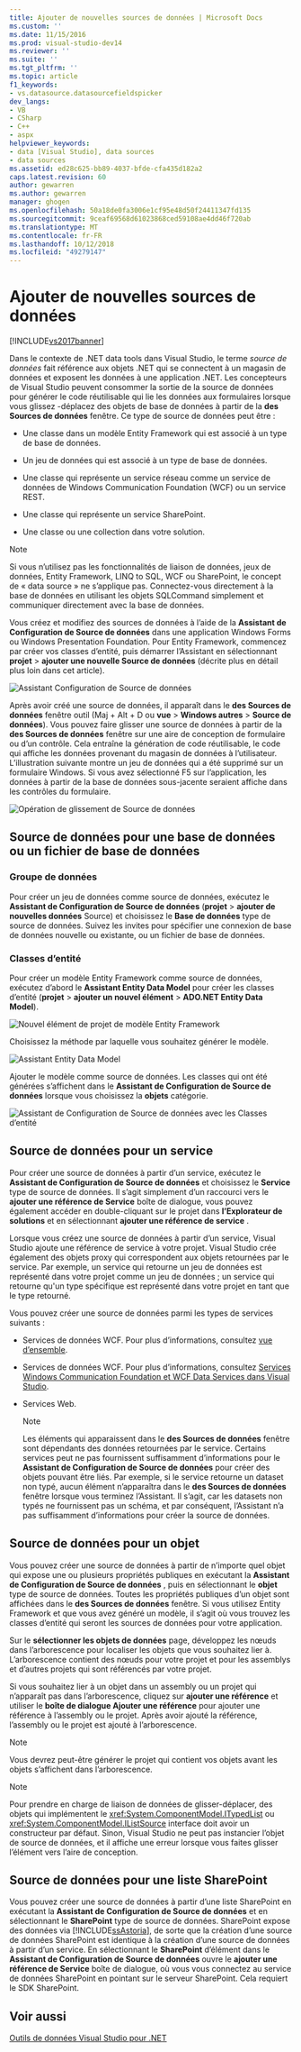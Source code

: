 ```yaml
---
title: Ajouter de nouvelles sources de données | Microsoft Docs
ms.custom: ''
ms.date: 11/15/2016
ms.prod: visual-studio-dev14
ms.reviewer: ''
ms.suite: ''
ms.tgt_pltfrm: ''
ms.topic: article
f1_keywords:
- vs.datasource.datasourcefieldspicker
dev_langs:
- VB
- CSharp
- C++
- aspx
helpviewer_keywords:
- data [Visual Studio], data sources
- data sources
ms.assetid: ed28c625-bb89-4037-bfde-cfa435d182a2
caps.latest.revision: 60
author: gewarren
ms.author: gewarren
manager: ghogen
ms.openlocfilehash: 50a18de0fa3006e1cf95e48d50f24411347fd135
ms.sourcegitcommit: 9ceaf69568d61023868ced59108ae4dd46f720ab
ms.translationtype: MT
ms.contentlocale: fr-FR
ms.lasthandoff: 10/12/2018
ms.locfileid: "49279147"
---
```

# <a name="add-new-data-sources"></a>Ajouter de nouvelles sources de données
[!INCLUDE[vs2017banner](../includes/vs2017banner.md)]

  
Dans le contexte de .NET data tools dans Visual Studio, le terme *source de données* fait référence aux objets .NET qui se connectent à un magasin de données et exposent les données à une application .NET. Les concepteurs de Visual Studio peuvent consommer la sortie de la source de données pour générer le code réutilisable qui lie les données aux formulaires lorsque vous glissez -déplacez des objets de base de données à partir de la **des Sources de données** fenêtre. Ce type de source de données peut être :  
  
-   Une classe dans un modèle Entity Framework qui est associé à un type de base de données.  
  
-   Un jeu de données qui est associé à un type de base de données.  
  
-   Une classe qui représente un service réseau comme un service de données de Windows Communication Foundation (WCF) ou un service REST.  
  
-   Une classe qui représente un service SharePoint.  
  
-   Une classe ou une collection dans votre solution.  
  
> [!NOTE]
>  Si vous n’utilisez pas les fonctionnalités de liaison de données, jeux de données, Entity Framework, LINQ to SQL, WCF ou SharePoint, le concept de « data source » ne s’applique pas. Connectez-vous directement à la base de données en utilisant les objets SQLCommand simplement et communiquer directement avec la base de données.  
  
 Vous créez et modifiez des sources de données à l’aide de la **Assistant de Configuration de Source de données** dans une application Windows Forms ou Windows Presentation Foundation. Pour Entity Framework, commencez par créer vos classes d’entité, puis démarrer l’Assistant en sélectionnant **projet** > **ajouter une nouvelle Source de données** (décrite plus en détail plus loin dans cet article).  
  
 ![Assistant Configuration de Source de données](../data-tools/media/data-source-configuration-wizard.png "Assistant Configuration de Source de données")  
  
 Après avoir créé une source de données, il apparaît dans le **des Sources de données** fenêtre outil (Maj + Alt + D ou **vue** > **Windows autres**  >  **Source de données**). Vous pouvez faire glisser une source de données à partir de la **des Sources de données** fenêtre sur une aire de conception de formulaire ou d’un contrôle. Cela entraîne la génération de code réutilisable, le code qui affiche les données provenant du magasin de données à l’utilisateur. L’illustration suivante montre un jeu de données qui a été supprimé sur un formulaire Windows. Si vous avez sélectionné F5 sur l’application, les données à partir de la base de données sous-jacente seraient affiche dans les contrôles du formulaire.  
  
 ![Opération de glissement de Source de données](../data-tools/media/raddata-data-source-drag-operation.png "opération de glissement raddata Source de données")  
  
## <a name="data-source-for-a-database-or-a-database-file"></a>Source de données pour une base de données ou un fichier de base de données  
  
### <a name="dataset"></a>Groupe de données  
 Pour créer un jeu de données comme source de données, exécutez le **Assistant de Configuration de Source de données** (**projet** > **ajouter de nouvelles données** Source) et choisissez le  **Base de données** type de source de données. Suivez les invites pour spécifier une connexion de base de données nouvelle ou existante, ou un fichier de base de données.  
  
### <a name="entity-classes"></a>Classes d’entité  
 Pour créer un modèle Entity Framework comme source de données, exécutez d’abord le **Assistant Entity Data Model** pour créer les classes d’entité (**projet** > **ajouter un nouvel élément**  >  **ADO.NET Entity Data Model**).  
  
 ![Nouvel élément de projet de modèle Entity Framework](../data-tools/media/raddata-new-entity-framework-model-project-item.png "élément de projet de modèle raddata nouvel Entity Framework")  
  
 Choisissez la méthode par laquelle vous souhaitez générer le modèle.  
  
 ![Assistant Entity Data Model](../data-tools/media/raddata-entity-data-model-wizard.png "raddata Assistant Entity Data Model")  
  
 Ajouter le modèle comme source de données. Les classes qui ont été générées s’affichent dans le **Assistant de Configuration de Source de données** lorsque vous choisissez la **objets** catégorie.  
  
 ![Assistant de Configuration de Source de données avec les Classes d’entité](../data-tools/media/raddata-data-source-configuration-wizard-with-entity-classes.png "raddata Assistant de Configuration de Source de données avec les Classes d’entité")  
  
## <a name="data-source-for-a-service"></a>Source de données pour un service  
 Pour créer une source de données à partir d’un service, exécutez le **Assistant de Configuration de Source de données** et choisissez le **Service** type de source de données. Il s’agit simplement d’un raccourci vers le **ajouter une référence de Service** boîte de dialogue, vous pouvez également accéder en double-cliquant sur le projet dans **l’Explorateur de solutions** et en sélectionnant **ajouter une référence de service** .  
  
 Lorsque vous créez une source de données à partir d’un service, Visual Studio ajoute une référence de service à votre projet. Visual Studio crée également des objets proxy qui correspondent aux objets retournées par le service. Par exemple, un service qui retourne un jeu de données est représenté dans votre projet comme un jeu de données ; un service qui retourne qu'un type spécifique est représenté dans votre projet en tant que le type retourné.  
  
 Vous pouvez créer une source de données parmi les types de services suivants :  
  
-   Services de données WCF. Pour plus d’informations, consultez [vue d’ensemble](http://msdn.microsoft.com/library/7924cf94-c9a6-4015-afc9-f5d22b1743bb).  
  
-   Services de données WCF. Pour plus d’informations, consultez [Services Windows Communication Foundation et WCF Data Services dans Visual Studio](../data-tools/windows-communication-foundation-services-and-wcf-data-services-in-visual-studio.md).  
  
-   Services Web.  
  
    > [!NOTE]
    >  Les éléments qui apparaissent dans le **des Sources de données** fenêtre sont dépendants des données retournées par le service. Certains services peut ne pas fournissent suffisamment d’informations pour le **Assistant de Configuration de Source de données** pour créer des objets pouvant être liés. Par exemple, si le service retourne un dataset non typé, aucun élément n’apparaîtra dans le **des Sources de données** fenêtre lorsque vous terminez l’Assistant. Il s’agit, car les datasets non typés ne fournissent pas un schéma, et par conséquent, l’Assistant n’a pas suffisamment d’informations pour créer la source de données.  
  
## <a name="data-source-for-an-object"></a>Source de données pour un objet  
 Vous pouvez créer une source de données à partir de n’importe quel objet qui expose une ou plusieurs propriétés publiques en exécutant la **Assistant de Configuration de Source de données** , puis en sélectionnant le **objet** type de source de données. Toutes les propriétés publiques d’un objet sont affichées dans le **des Sources de données** fenêtre.   Si vous utilisez Entity Framework et que vous avez généré un modèle, il s’agit où vous trouvez les classes d’entité qui seront les sources de données pour votre application.  
  
 Sur le **sélectionner les objets de données** page, développez les nœuds dans l’arborescence pour localiser les objets que vous souhaitez lier à. L’arborescence contient des nœuds pour votre projet et pour les assemblys et d’autres projets qui sont référencés par votre projet.  
  
 Si vous souhaitez lier à un objet dans un assembly ou un projet qui n’apparaît pas dans l’arborescence, cliquez sur **ajouter une référence** et utiliser le **boîte de dialogue Ajouter une référence** pour ajouter une référence à l’assembly ou le projet. Après avoir ajouté la référence, l’assembly ou le projet est ajouté à l’arborescence.  
  
> [!NOTE]
>  Vous devrez peut-être générer le projet qui contient vos objets avant les objets s’affichent dans l’arborescence.  
  
> [!NOTE]
>  Pour prendre en charge de liaison de données de glisser-déplacer, des objets qui implémentent le <xref:System.ComponentModel.ITypedList> ou <xref:System.ComponentModel.IListSource> interface doit avoir un constructeur par défaut. Sinon, Visual Studio ne peut pas instancier l’objet de source de données, et il affiche une erreur lorsque vous faites glisser l’élément vers l’aire de conception.  
  
## <a name="data-source-for-a-sharepoint-list"></a>Source de données pour une liste SharePoint  
 Vous pouvez créer une source de données à partir d’une liste SharePoint en exécutant la **Assistant de Configuration de Source de données** et en sélectionnant le **SharePoint** type de source de données. SharePoint expose des données via [!INCLUDE[ssAstoria](../includes/ssastoria-md.md)], de sorte que la création d’une source de données SharePoint est identique à la création d’une source de données à partir d’un service. En sélectionnant le **SharePoint** d’élément dans le **Assistant de Configuration de Source de données** ouvre le **ajouter une référence de Service** boîte de dialogue, où vous vous connectez au service de données SharePoint en pointant sur le serveur SharePoint.  Cela requiert le SDK SharePoint.  
  
## <a name="see-also"></a>Voir aussi  
 [Outils de données Visual Studio pour .NET](../data-tools/visual-studio-data-tools-for-dotnet.md)

